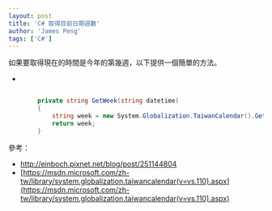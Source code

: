 ```yaml
---
layout: post
title: 'C# 取得目前日期週數'
author: 'James Peng'
tags: ['C#']
---
```


如果要取得現在的時間是今年的第幾週，以下提供一個簡單的方法。

- 

~~~csharp

        private string GetWeek(string datetime)
        {
            string week = new System.Globalization.TaiwanCalendar().GetWeekOfYear(Convert.ToDateTime(datetime), System.Globalization.CalendarWeekRule.FirstDay, System.DayOfWeek.Sunday).ToString();
            return week;
        }

~~~

參考：

- http://einboch.pixnet.net/blog/post/251144804
- [https://msdn.microsoft.com/zh-tw/library/system.globalization.taiwancalendar(v=vs.110).aspx](https://msdn.microsoft.com/zh-tw/library/system.globalization.taiwancalendar(v=vs.110).aspx)
